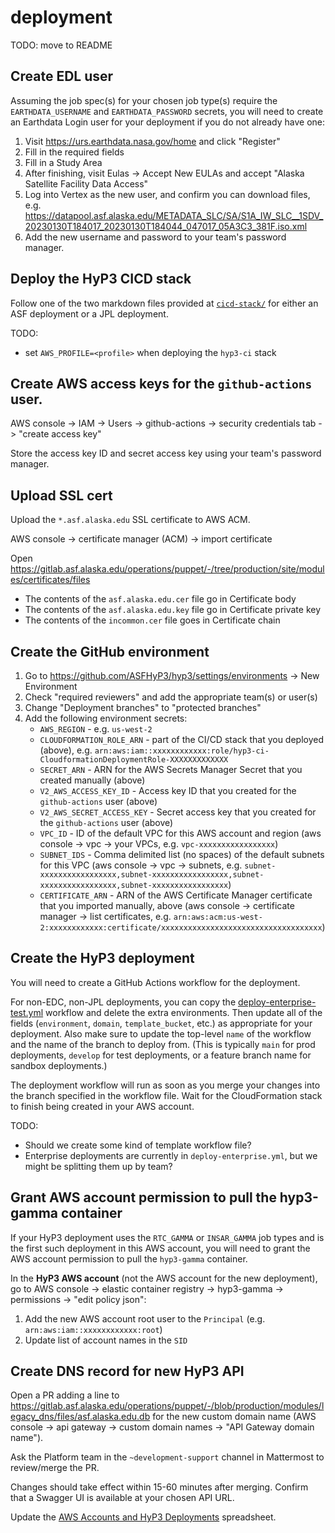 # deployment

TODO: move to README

## Create EDL user

Assuming the job spec(s) for your chosen job type(s) require the `EARTHDATA_USERNAME` and `EARTHDATA_PASSWORD` secrets,
you will need to create an Earthdata Login user for your deployment if you do not already have one:

1. Visit https://urs.earthdata.nasa.gov/home and click "Register"
2. Fill in the required fields
3. Fill in a Study Area
4. After finishing, visit Eulas -> Accept New EULAs and accept "Alaska Satellite Facility Data Access"
5. Log into Vertex as the new user, and confirm you can download files, e.g. https://datapool.asf.alaska.edu/METADATA_SLC/SA/S1A_IW_SLC__1SDV_20230130T184017_20230130T184044_047017_05A3C3_381F.iso.xml
6. Add the new username and password to your team's password manager.

## Deploy the HyP3 CICD stack

Follow one of the two markdown files provided at [`cicd-stack/`](./cicd-stack/)
for either an ASF deployment or a JPL deployment.

TODO:
- set `AWS_PROFILE=<profile>` when deploying the `hyp3-ci` stack

## Create AWS access keys for the `github-actions` user.

AWS console -> IAM -> Users -> github-actions -> security credentials tab -> "create access key"

Store the access key ID and secret access key using your team's password manager.

## Upload SSL cert

Upload the `*.asf.alaska.edu` SSL certificate to AWS ACM.

AWS console -> certificate manager (ACM) -> import certificate

Open https://gitlab.asf.alaska.edu/operations/puppet/-/tree/production/site/modules/certificates/files
- The contents of the `asf.alaska.edu.cer` file go in Certificate body
- The contents of the `asf.alaska.edu.key` file go in Certificate private key
- The contents of the `incommon.cer` file goes in Certificate chain

## Create the GitHub environment

1. Go to https://github.com/ASFHyP3/hyp3/settings/environments -> New Environment
2. Check "required reviewers" and add the appropriate team(s) or user(s)
3. Change "Deployment branches" to "protected branches"
4. Add the following environment secrets:
    - `AWS_REGION` - e.g. `us-west-2`
    - `CLOUDFORMATION_ROLE_ARN` - part of the CI/CD stack that you deployed (above), e.g. `arn:aws:iam::xxxxxxxxxxxx:role/hyp3-ci-CloudformationDeploymentRole-XXXXXXXXXXXXX`
    - `SECRET_ARN` - ARN for the AWS Secrets Manager Secret that you created manually (above)
    - `V2_AWS_ACCESS_KEY_ID` - Access key ID that you created for the `github-actions` user (above)
    - `V2_AWS_SECRET_ACCESS_KEY` - Secret access key that you created for the `github-actions` user (above)
    - `VPC_ID` - ID of the default VPC for this AWS account and region (aws console -> vpc -> your VPCs, e.g. `vpc-xxxxxxxxxxxxxxxxx`)
    - `SUBNET_IDS` - Comma delimited list (no spaces) of the default subnets for this VPC (aws console -> vpc -> subnets, e.g. `subnet-xxxxxxxxxxxxxxxxx,subnet-xxxxxxxxxxxxxxxxx,subnet-xxxxxxxxxxxxxxxxx,subnet-xxxxxxxxxxxxxxxxx`)
    - `CERTIFICATE_ARN` - ARN of the AWS Certificate Manager certificate that you imported manually, above (aws console -> certificate manager -> list certificates, e.g. `arn:aws:acm:us-west-2:xxxxxxxxxxxx:certificate/xxxxxxxxxxxxxxxxxxxxxxxxxxxxxxxxxxxx`)

## Create the HyP3 deployment

You will need to create a GitHub Actions workflow for the deployment.

For non-EDC, non-JPL deployments, you can copy the
[deploy-enterprise-test.yml](.github/workflows/deploy-enterprise-test.yml) workflow
and delete the extra environments.
Then update all of the fields (`environment`, `domain`, `template_bucket`, etc.) as appropriate for your deployment.
Also make sure to update the top-level `name` of the workflow and the name of the branch to deploy from.
(This is typically `main` for prod deployments, `develop` for test deployments, or a feature branch name for sandbox deployments.)

The deployment workflow will run as soon as you merge your changes into the branch specified in the workflow file.
Wait for the CloudFormation stack to finish being created in your AWS account.

TODO:
- Should we create some kind of template workflow file?
- Enterprise deployments are currently in `deploy-enterprise.yml`, but we might be splitting them up by team?

## Grant AWS account permission to pull the hyp3-gamma container

If your HyP3 deployment uses the `RTC_GAMMA` or `INSAR_GAMMA` job types
and is the first such deployment in this AWS account,
you will need to grant the AWS account permission to pull the `hyp3-gamma` container.

In the **HyP3 AWS account** (not the AWS account for the new deployment),
go to AWS console -> elastic container registry -> hyp3-gamma -> permissions -> "edit policy json":
1. Add the new AWS account root user to the `Principal` (e.g. `arn:aws:iam::xxxxxxxxxxxx:root`)
2. Update list of account names in the `SID`

## Create DNS record for new HyP3 API

Open a PR adding a line to https://gitlab.asf.alaska.edu/operations/puppet/-/blob/production/modules/legacy_dns/files/asf.alaska.edu.db
for the new custom domain name (AWS console -> api gateway -> custom domain names -> "API Gateway domain name").

Ask the Platform team in the `~development-support` channel in Mattermost to review/merge the PR.

Changes should take effect within 15-60 minutes after merging.
Confirm that a Swagger UI is available at your chosen API URL.

Update the [AWS Accounts and HyP3 Deployments](https://docs.google.com/spreadsheets/d/1gHxgVbgQbqFNMQQe042Ku5L2pM6LLTOBDOFgO1FgZeU/) spreadsheet.
